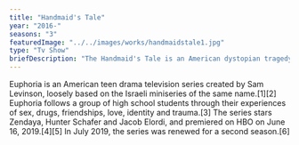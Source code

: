 ```yaml
---
title: "Handmaid's Tale"
year: "2016-"
seasons: "3"
featuredImage: "../../images/works/handmaidstale1.jpg"
type: "Tv Show"
briefDescription: "The Handmaid's Tale is an American dystopian tragedy web television series created by Bruce Miller, based on the 1985 novel of the same name by Canadian author, Margaret Atwood."
---
```


Euphoria is an American teen drama television series created by Sam Levinson, loosely based on the Israeli miniseries of the same name.[1][2] Euphoria follows a group of high school students through their experiences of sex, drugs, friendships, love, identity and trauma.[3] The series stars Zendaya, Hunter Schafer and Jacob Elordi, and premiered on HBO on June 16, 2019.[4][5] In July 2019, the series was renewed for a second season.[6]
